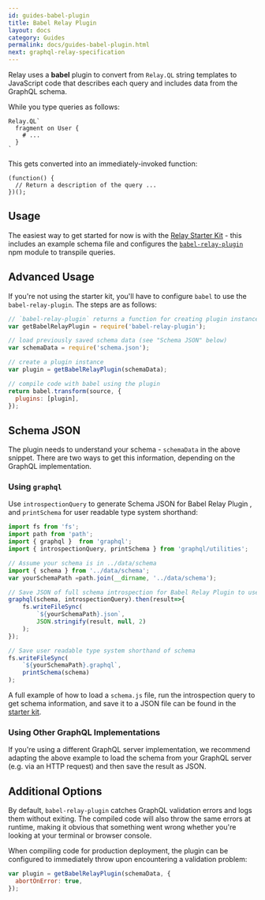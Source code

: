 ```yaml
---
id: guides-babel-plugin
title: Babel Relay Plugin
layout: docs
category: Guides
permalink: docs/guides-babel-plugin.html
next: graphql-relay-specification
---
```


Relay uses a **babel** plugin to convert from `Relay.QL` string templates to
JavaScript code that describes each query and includes data from the GraphQL
schema.

While you type queries as follows:

```
Relay.QL`
  fragment on User {
    # ...
  }
`
```

This gets converted into an immediately-invoked function:

```
(function() {
  // Return a description of the query ...
})();
```

## Usage

The easiest way to get started for now is with the [Relay Starter Kit](https://github.com/facebook/relay-starter-kit) - this includes an example schema file and configures the [`babel-relay-plugin`](https://www.npmjs.com/package/babel-relay-plugin) npm module to transpile queries.

## Advanced Usage

If you're not using the starter kit, you'll have to configure `babel` to use the `babel-relay-plugin`. The steps are as follows:

```javascript
// `babel-relay-plugin` returns a function for creating plugin instances
var getBabelRelayPlugin = require('babel-relay-plugin');

// load previously saved schema data (see "Schema JSON" below)
var schemaData = require('schema.json');

// create a plugin instance
var plugin = getBabelRelayPlugin(schemaData);

// compile code with babel using the plugin
return babel.transform(source, {
  plugins: [plugin],
});
```

## Schema JSON

The plugin needs to understand your schema - `schemaData` in the above snippet. There are two ways to get this information, depending on the GraphQL implementation.

### Using `graphql`

Use `introspectionQuery` to generate Schema JSON for Babel Relay Plugin , and `printSchema` for user readable type system shorthand:

```javascript
import fs from 'fs';
import path from 'path';
import { graphql }  from 'graphql';
import { introspectionQuery, printSchema } from 'graphql/utilities';

// Assume your schema is in ../data/schema
import { schema } from '../data/schema';
var yourSchemaPath =path.join(__dirname, '../data/schema');

// Save JSON of full schema introspection for Babel Relay Plugin to use
graphql(schema, introspectionQuery).then(result=>{
    fs.writeFileSync(
        `${yourSchemaPath}.json`,
        JSON.stringify(result, null, 2)
    );
});

// Save user readable type system shorthand of schema
fs.writeFileSync(
    `${yourSchemaPath}.graphql`,
    printSchema(schema)
);
```
  
A full example of how to load a `schema.js` file, run the introspection query to get schema information, and save it to a JSON file can be found in the [starter kit](https://github.com/relayjs/relay-starter-kit/blob/master/scripts/updateSchema.js).

### Using Other GraphQL Implementations

If you're using a different GraphQL server implementation, we recommend adapting the above example to load the schema from your GraphQL server (e.g. via an HTTP request) and then save the result as JSON.


## Additional Options

By default, `babel-relay-plugin` catches GraphQL validation errors and logs them without exiting. The compiled code will also throw the same errors at runtime, making it obvious that something went wrong whether you're looking at your terminal or browser console.

When compiling code for production deployment, the plugin can be configured to immediately throw upon encountering a validation problem:

```javascript
var plugin = getBabelRelayPlugin(schemaData, {
  abortOnError: true,
});
```
